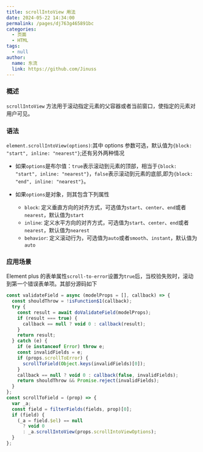 ```yaml
---
title: scrollIntoView 用法
date: 2024-05-22 14:34:00
permalink: /pages/dj763g465891bc
categories:
  - 页面
  - HTML
tags:
  - null
author:
  name: 东流
  link: https://github.com/Jinuss
---
```


### 概述

`scrollIntoView` 方法用于滚动指定元素的父容器或者当前窗口，使指定的元素对用户可见。

### 语法

`element.scrollIntoView(options)`:其中 options 参数可选，默认值为`{block: "start", inline: "nearest"}`;还有另外两种情况

- 如果`options`是布尔值：`true`表示滚动到元素的顶部，相当于`{block: "start", inline: "nearest"}`，`false`表示滚动到元素的底部,即为`{block: "end", inline: "nearest"}`。

- 如果`options`是对象，则其包含下列属性
  - `block`: 定义垂直方向的对齐方式，可选值为`start`、`center`、`end`或者`nearest`，默认值为`start`
  - `inline`: 定义水平方向的对齐方式，可选值为`start`、`center`、`end`或者`nearest`，默认值为`nearest`
  - `behavior`: 定义滚动行为，可选值为`auto`或者`smooth`、`instant`，默认值为`auto`

### 应用场景

Element plus 的表单属性`scroll-to-error`设置为`true`后，当校验失败时，滚动到第一个错误表单项。其部分源码如下

```js
const validateField = async (modelProps = [], callback) => {
  const shouldThrow = !isFunction$1(callback);
  try {
    const result = await doValidateField(modelProps);
    if (result === true) {
      callback == null ? void 0 : callback(result);
    }
    return result;
  } catch (e) {
    if (e instanceof Error) throw e;
    const invalidFields = e;
    if (props.scrollToError) {
      scrollToField(Object.keys(invalidFields)[0]);
    }
    callback == null ? void 0 : callback(false, invalidFields);
    return shouldThrow && Promise.reject(invalidFields);
  }
};
const scrollToField = (prop) => {
  var _a;
  const field = filterFields(fields, prop)[0];
  if (field) {
    (_a = field.$el) == null
      ? void 0
      : _a.scrollIntoView(props.scrollIntoViewOptions);
  }
};
```
